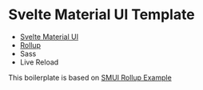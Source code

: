 # Svelte Material UI Template

- [Svelte Material UI](https://github.com/hperrin/svelte-material-ui)
- [Rollup](https://github.com/rollup/rollup)
- Sass
- Live Reload

This boilerplate is based on [SMUI Rollup Example](https://github.com/hperrin/smui-example-rollup)

